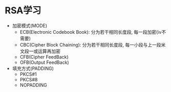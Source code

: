# RSA学习
- 加密模式(MODE)
    - ECB(Electronic Codebook Book): 分为若干相同长度段, 每一段加密(iv不需要)
    - CBC(Cipher Block Chaining): 分为若干相同长度段, 每一小段与上一段米文段一或运算再加密
    - CFB(Cipher FeedBack)
    - OFB(Output FeedBack)
- 填充方式(PADDING)
    - PKCS#1
    - PKCS#8
    - NOPADDING